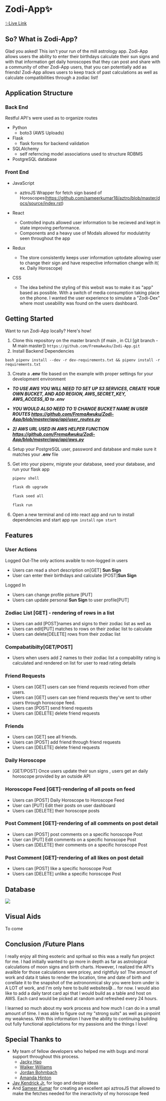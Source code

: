 # Zodi-App✨

[✨Live Link](https://zodi-app.herokuapp.com)

## So? What is Zodi-App?

Glad you asked! This isn't your run of the mill astrology app. Zodi-App allows users the ability to enter their birthdays calculate their sun signs and with that information get daily horoscopes that they can post and share with a community of other Zodi-App users, that you can potentially add as friends! Zodi-App allows users to keep track of past calculations as well as calculate compatibilities through a zodiac list!


## Application Structure

### Back End 

Restful API's were used as to organize routes 

* Python
   * boto3 (AWS Uploads)
* Flask
   * flask forms for backend validation 
* SQLAlchemy
   * self referncing model associations used to structure RDBMS
* PostgreSQL database


### Front End 

* JavaScript
   * aztroJS Wrapper for fetch sign based of Horoscopes(https://github.com/sameerkumar18/aztro/blob/master/docs/source/index.rst)

* React
   * Controlled inputs allowed user information to be recieved and kept in state improving performance. 
   * Components and a heavy use of Modals allowed for modulatrity seen throughout the app 

* Redux
  * The store consistently keeps user information uptodate allowing user to change their sign and have respective information change with it( ex. Daily Horoscope) 

* CSS
   * The idea behind the styling of this websit was to make it as "app" based as possible. With a switch of media consumption taking place on the phone. I wanted the user experience to simulate a "Zodi-Dex" where most useability was found on the users dashboard. 

## Getting Started 
Want to run Zodi-App locally? Here's how!

1. Clone this repository on the master branch (if main , in CLI [git branch -M main master])
```https://github.com/FremaAwuku/Zodi-App.git```
2. Install Backend Dependencies 
```
bash pipenv install --dev -r dev-requirements.txt && pipenv install -r requirements.txt
```
3. Create a **.env** file based on the example with proper settings for your
   development environment
   
  * ***TO USE AWS YOU WILL NEED TO SET UP S3 SERVICES, CREATE YOUR OWN BUCKET, AND ADD REGION, AWS_SECRET_KEY, AWS_ACCESS_ID to .env*** 
 
 
  * ***YOU WOULD ALSO NEED TO 1) CHANGE  BUCKET NAME IN USER ROUTES https://github.com/FremaAwuku/Zodi-App/blob/master/app/api/user_routes.py***
 
  * ***2) AWS URL USED IN AWS HELPER FUNCTION https://github.com/FremaAwuku/Zodi-App/blob/master/app/api/aws.py***
 
4. Setup your PostgreSQL user, password and database and make sure it matches your **.env** file

5. Get into your pipenv, migrate your database, seed your database, and run your flask app

   ```bash
   pipenv shell
   ```

   ```bash
   flask db upgrade
   ```

   ```bash
   flask seed all
   ```

   ```bash
   flask run
   ```

6. Open a new terminal and cd into react app and run to install dependencies and start app
```npm install```
```npm start```


## Features


### User Actions

Logged Out-The only actions avaible to non-logged in users
  * Users can read a short description on[GET] **Sun Sign**
  * User can enter their birthdays and calculate [POST]**Sun Sign**
  
Logged In
  * Users can change profile picture [PUT]
  * Users can update personal **Sun Sign** to user profile[PUT]


### Zodiac List [GET] - rendering of rows in a list
  * Users can add [POST]names and signs to their zodiac list as well as 
  * Users can edit[PUT] matches to rows on their zodiac list to calculate 
  * Users can delete[DELETE] rows from their zodiac list 


### Compabatibilty[GET/POST]
 * Users when users add 2 names to their zodiac list a compability rating is calculated and rendered on list for user to read rating details

### Friend Requests 
  * Users can [GET] users can see friend requests recieved from other users.
  *  Users can [GET] users can see friend requests they've sent to other users through horoscope feed.
  *  Users can [POST] send friend requests 
  *  Users can [DELETE] delete friend requests 

### Friends 
  * Users can [GET] see all friends.
  *  Users can [POST] add friend through friend requests 
  *  Users can [DELETE] delete friend requests 

### Daily Horoscope 
  * [GET/POST] Once users update their sun signs , users get an daily horoscope provided by an outside API

### Horoscope Feed [GET]-rendering of all posts on feed
  * Users can [POST] Daily Horoscope to Horoscope Feed 
  * User can [PUT] Edit their posts on user dashboard 
  * Users can [DELETE] their horoscope posts 

### Post Comment [GET]-rendering of all comments on post detail
  * Users can [POST] post comments on a specific horoscope Post 
  * User can [PUT] Edit comments on a specific horoscope Post 
  * Users can [DELETE] their comments on a specific horoscope Post 

### Post Comment [GET]-rendering of all likes on post detail
  * Users can [POST] like a specific horoscope Post 
  * Users can [DELETE] unlike a specific horoscope Post 

## Database 
![](https://github.com/FremaAwuku/Zodi-App/blob/master/db_schema.png)
## Visual Aids
To come

 

## Conclusion /Future Plans
I really enjoy all thing esoteric and spritual so this was a really fun project for me.  I had initially wanted to go more in depth as far as astrological calculations of moon signs and birth charts. However, I realized the API's availble for those calculations were pricey, and rightfuly so! The amount of work and data it takes to render the location, time and date of birth and corellate it to the snapshot of the astrononmical sky you were born under is A LOT of work, and I'm only here to build websites😅... for now. I would also like to add a daily tarot card api that I would build as a table and host on AWS. Each card would be picked at random and refreshed every 24 hours. 

I learned so much about my work process and how much I can do in a small amount of time. I was able to figure out my "strong suits" as well as pinpoint my weakness. With this information I have the ability to continuing building out fully functional applictations for my passions and the things I love!
## Special Thanks to 

* My team of fellow developers who helped me with bugs and moral support throughout this process.
  * [Jacky Hao](https://github.com/JackyxCS)
  * [Walker Williams](https://github.com/walkerwilliamsx)
  * [Jordan Bohmbach](https://github.com/jordan-bohmbach) 
  * [Amanda Hinton](https://github.com/amandahinton)
* [Jay Kendrick Jr.](https://www.jaykendrickjr.com/) for logo and design ideas 
* And [Sameer Kumar](https://github.com/sameerkumar18) for creating an excellent api aztrosJS that allowed to make the fetches needed for the ineractivity of my horoscope feed
